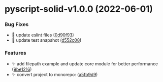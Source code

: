 # pyscript-solid-v1.0.0 (2022-06-01)


### Bug Fixes

* :art: update eslint files ([0d90f93](https://github.com/SushiWaUmai/pyscript-solid/commit/0d90f939c262d669959677e2ac404b0d9a622eee))
* :bug: update test snapshot ([d552c08](https://github.com/SushiWaUmai/pyscript-solid/commit/d552c083c77430d9b0ca369b703035bfc70a63c8))


### Features

* :sparkles: add filepath example and update core module for better performance ([9be1216](https://github.com/SushiWaUmai/pyscript-solid/commit/9be1216cf7e120beab08c16f28251e96a0fb9516))
* :sparkles: convert project to monorepo: ([a5fb9d9](https://github.com/SushiWaUmai/pyscript-solid/commit/a5fb9d9d646cbf24fcfdbacb3f78d2ada77a19a9))
